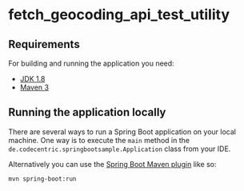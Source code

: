 # fetch_geocoding_api_test_utility

## Requirements

For building and running the application you need:

- [JDK 1.8](http://www.oracle.com/technetwork/java/javase/downloads/jdk8-downloads-2133151.html)
- [Maven 3](https://maven.apache.org)

## Running the application locally

There are several ways to run a Spring Boot application on your local machine. One way is to execute the `main` method in the `de.codecentric.springbootsample.Application` class from your IDE.

Alternatively you can use the [Spring Boot Maven plugin](https://docs.spring.io/spring-boot/docs/current/reference/html/build-tool-plugins-maven-plugin.html) like so:

```shell
mvn spring-boot:run
```
